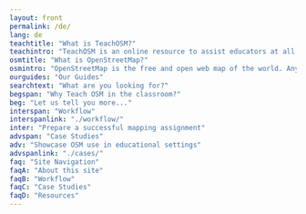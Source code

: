 ```yaml
---
layout: front
permalink: /de/
lang: de
teachtitle: "What is TeachOSM?"
teachintro: "TeachOSM is an online resource to assist educators at all levels to introduce open source mapping using the OpenStreetMap platform in the classroom. Individual instructors are encouraged to make use of the instructional materials provided here to develop assignments for their particular discipline and curricular needs. This site provides the resources help instructors identify, assign, manage and grade a mapping assignment. This site also includes training documentation for both the instructor and students."
osmtitle: "What is OpenStreetMap?"
osmintro: "OpenStreetMap is the free and open web map of the world. Anyone can edit OpenStreetMap and it supports a level of granularity not common to maps produced by official agencies. Because of that, OpenStreetMap is an ideal platform for teaching the fundamentals of geography, such as place, space, and location."
ourguides: "Our Guides"
searchtext: "What are you looking for?"
begspan: "Why Teach OSM in the classroom?"
beg: "Let us tell you more..."
interspan: "Workflow"
interspanlink: "./workflow/"
inter: "Prepare a successful mapping assignment"
advspan: "Case Studies"
adv: "Showcase OSM use in educational settings"
advspanlink: "./cases/"
faq: "Site Navigation"
faqA: "About this site"
faqB: "Workflow"
faqC: "Case Studies"
faqD: "Resources"
---
```


